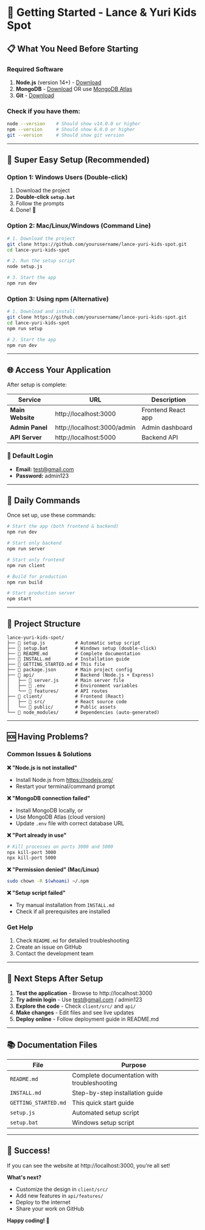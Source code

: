 # 🎯 Getting Started - Lance & Yuri Kids Spot

## 📋 What You Need Before Starting

### Required Software
1. **Node.js** (version 14+) - [Download](https://nodejs.org/)
2. **MongoDB** - [Download](https://www.mongodb.com/try/download/community) OR use [MongoDB Atlas](https://www.mongodb.com/cloud/atlas)
3. **Git** - [Download](https://git-scm.com/downloads)

### Check if you have them:
```bash
node --version    # Should show v14.0.0 or higher
npm --version     # Should show 6.0.0 or higher
git --version     # Should show git version
```

---

## 🚀 Super Easy Setup (Recommended)

### Option 1: Windows Users (Double-click)
1. Download the project
2. **Double-click `setup.bat`** 
3. Follow the prompts
4. Done! 🎉

### Option 2: Mac/Linux/Windows (Command Line)
```bash
# 1. Download the project
git clone https://github.com/yourusername/lance-yuri-kids-spot.git
cd lance-yuri-kids-spot

# 2. Run the setup script
node setup.js

# 3. Start the app
npm run dev
```

### Option 3: Using npm (Alternative)
```bash
# 1. Download and install
git clone https://github.com/yourusername/lance-yuri-kids-spot.git
cd lance-yuri-kids-spot
npm run setup

# 2. Start the app
npm run dev
```

---

## 🌐 Access Your Application

After setup is complete:

| Service | URL | Description |
|---------|-----|-------------|
| **Main Website** | http://localhost:3000 | Frontend React app |
| **Admin Panel** | http://localhost:3000/admin | Admin dashboard |
| **API Server** | http://localhost:5000 | Backend API |

### 🔐 Default Login
- **Email:** test@gmail.com
- **Password:** admin123

---

## 🔧 Daily Commands

Once set up, use these commands:

```bash
# Start the app (both frontend & backend)
npm run dev

# Start only backend
npm run server

# Start only frontend  
npm run client

# Build for production
npm run build

# Start production server
npm start
```

---

## 📁 Project Structure

```
lance-yuri-kids-spot/
├── 📄 setup.js           # Automatic setup script
├── 📄 setup.bat          # Windows setup (double-click)
├── 📄 README.md          # Complete documentation
├── 📄 INSTALL.md         # Installation guide
├── 📄 GETTING_STARTED.md # This file
├── 📄 package.json       # Main project config
├── 📂 api/               # Backend (Node.js + Express)
│   ├── 📄 server.js      # Main server file
│   ├── 📄 .env           # Environment variables
│   └── 📂 features/      # API routes
├── 📂 client/            # Frontend (React)
│   ├── 📂 src/           # React source code
│   └── 📂 public/        # Public assets
└── 📂 node_modules/      # Dependencies (auto-generated)
```

---

## 🆘 Having Problems?

### Common Issues & Solutions

**❌ "Node.js is not installed"**
- Install Node.js from https://nodejs.org/
- Restart your terminal/command prompt

**❌ "MongoDB connection failed"**
- Install MongoDB locally, or
- Use MongoDB Atlas (cloud version)
- Update `.env` file with correct database URL

**❌ "Port already in use"**
```bash
# Kill processes on ports 3000 and 5000
npx kill-port 3000
npx kill-port 5000
```

**❌ "Permission denied" (Mac/Linux)**
```bash
sudo chown -R $(whoami) ~/.npm
```

**❌ "Setup script failed"**
- Try manual installation from `INSTALL.md`
- Check if all prerequisites are installed

### Get Help
1. Check `README.md` for detailed troubleshooting
2. Create an issue on GitHub
3. Contact the development team

---

## 🎯 Next Steps After Setup

1. **Test the application** - Browse to http://localhost:3000
2. **Try admin login** - Use test@gmail.com / admin123
3. **Explore the code** - Check `client/src/` and `api/`
4. **Make changes** - Edit files and see live updates
5. **Deploy online** - Follow deployment guide in README.md

---

## 📚 Documentation Files

| File | Purpose |
|------|---------|
| `README.md` | Complete documentation with troubleshooting |
| `INSTALL.md` | Step-by-step installation guide |
| `GETTING_STARTED.md` | This quick start guide |
| `setup.js` | Automated setup script |
| `setup.bat` | Windows setup script |

---

## 🎉 Success!

If you can see the website at http://localhost:3000, you're all set!

**What's next?**
- Customize the design in `client/src/`
- Add new features in `api/features/`
- Deploy to the internet
- Share your work on GitHub

**Happy coding! 🚀** 